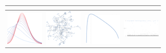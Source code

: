 
---
<table style="width:100%; table-layout: fixed;">
 <tr>
  <td style="width:25%;">
   <img src="variational_EB.svg" style="width:100%; height:auto;">
  </td>
  <td style="width:25%;">
   <img src="random_graph.svg" style="width:100%; height:auto;">
  </td>
  <td style="width:25%;">
   <img src="plot_ml.svg" style="width:100%; height:auto;">
  </td>
  <td style="width:25%;">
   <img src="plot_ppi.svg" style="width:100%; height:auto;">
  </td>
 </tr>
</table>
 


<!--
**gleday/gleday** is a ✨ _special_ ✨ repository because its `README.md` (this file) appears on your GitHub profile.

Here are some ideas to get you started:

- 🔭 I’m currently working on ...
- 🌱 I’m currently learning ...
- 👯 I’m looking to collaborate on ...
- 🤔 I’m looking for help with ...
- 💬 Ask me about ...
- 📫 How to reach me: ...
- 😄 Pronouns: ...
- ⚡ Fun fact: ...
-->
